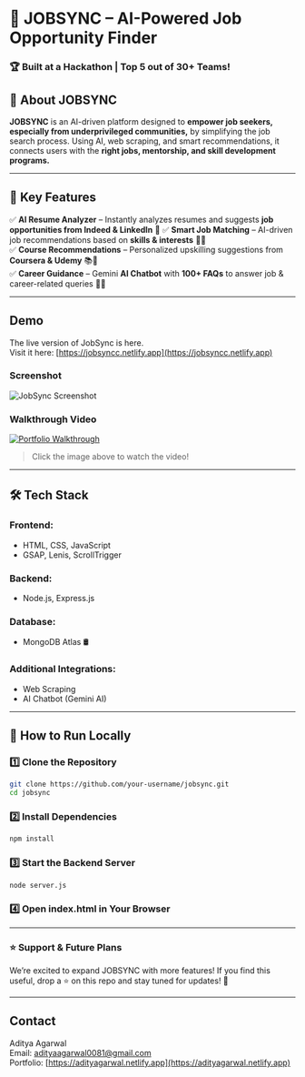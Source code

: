 # 🚀 JOBSYNC – AI-Powered Job Opportunity Finder  

### 🏆 Built at a Hackathon | **Top 5 out of 30+ Teams!**  

## 📌 About JOBSYNC  
**JOBSYNC** is an AI-driven platform designed to **empower job seekers, especially from underprivileged communities,** by simplifying the job search process. Using AI, web scraping, and smart recommendations, it connects users with the **right jobs, mentorship, and skill development programs.**  

---

## 🎯 Key Features  

✅ **AI Resume Analyzer** – Instantly analyzes resumes and suggests **job opportunities from Indeed & LinkedIn** 📄
✅ **Smart Job Matching** – AI-driven job recommendations based on **skills & interests** 🎯💼  
✅ **Course Recommendations** – Personalized upskilling suggestions from **Coursera & Udemy** 📚🚀  
✅ **Career Guidance** – Gemini **AI Chatbot** with **100+ FAQs** to answer job & career-related queries 🤖💬  

---

## Demo

The live version of JobSync is here.  
Visit it here: [https://jobsyncc.netlify.app](https://jobsyncc.netlify.app)

### Screenshot
![JobSync Screenshot](https://res.cloudinary.com/dcf0cpuqf/image/upload/v1738695543/Screenshot_2025-02-02_181936_qpdcqu.png)

### Walkthrough Video
[![Portfolio Walkthrough](https://res.cloudinary.com/dcf0cpuqf/image/upload/v1738695543/Screenshot_2025-02-02_181936_qpdcqu.png)](https://res.cloudinary.com/dcf0cpuqf/video/upload/v1738695592/JOBSYNC-LANDING_aopixn.mp4)

> Click the image above to watch the video!

---

## 🛠️ Tech Stack  

### **Frontend:**  
- HTML, CSS, JavaScript  
- GSAP, Lenis, ScrollTrigger  

### **Backend:**  
- Node.js, Express.js  

### **Database:**  
- MongoDB Atlas 🛢️  

### **Additional Integrations:**  
- Web Scraping  
- AI Chatbot (Gemini AI)  

---

## 🚀 How to Run Locally  

### 1️⃣ Clone the Repository  
```sh
git clone https://github.com/your-username/jobsync.git
cd jobsync
```

### 2️⃣ Install Dependencies
```sh
npm install
```

### 3️⃣ Start the Backend Server
```sh
node server.js
```

### 4️⃣ Open index.html in Your Browser

---

### ⭐ Support & Future Plans
We’re excited to expand JOBSYNC with more features! If you find this useful, drop a ⭐ on this repo and stay tuned for updates! 🚀

---

## Contact

Aditya Agarwal  
Email: [adityaagarwal0081@gmail.com](mailto:adityaagarwal0081@gmail.com)  
Portfolio: [https://adityagarwal.netlify.app](https://adityagarwal.netlify.app)
